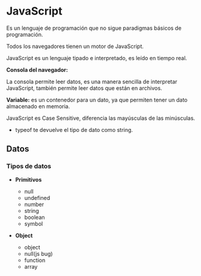# JavaScript

Es un lenguaje de programación que no sigue paradigmas básicos de programación.

Todos los navegadores tienen un motor de JavaScript.

JavaScript es un lenguaje tipado e interpretado, es leído en tiempo real.

**Consola del navegador:**

La consola permite leer datos, es una manera sencilla de interpretar JavaScript, también permite leer datos que están en archivos.

**Variable:** es un contenedor para un dato, ya que permiten tener un dato almacenado en memoria. 

JavaScript es Case Sensitive, diferencia las mayúsculas de las minúsculas.

* typeof te devuelve el tipo de dato como string.

## Datos

### Tipos de datos

* **Primitivos**
  * null
  * undefined
  * number
  * string
  * boolean
  * symbol

* **Object**
  * object
  * null(js bug)
  * function
  * array

